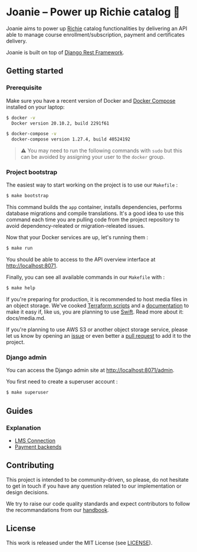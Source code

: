 # Joanie – Power up Richie catalog 👛

Joanie aims to power up [Richie](https://github.com/openfun/richie)
catalog functionalities by delivering an API able to manage course
enrollment/subscription, payment and certificates delivery.

Joanie is built on top of [Django Rest Framework](https://www.django-rest-framework.org/).

## Getting started

### Prerequisite

Make sure you have a recent version of Docker and
[Docker Compose](https://docs.docker.com/compose/install) installed on your laptop:

```bash
$ docker -v
  Docker version 20.10.2, build 2291f61

$ docker-compose -v
  docker-compose version 1.27.4, build 40524192
```

>⚠️ You may need to run the following commands with `sudo` but this can be
>avoided by assigning your user to the `docker` group.

### Project bootstrap

The easiest way to start working on the project is to use our `Makefile` :
```bash
$ make bootstrap
```

This command builds the `app` container, installs dependencies, performs database migrations and
compile translations. It's a good idea to use this command each time you are pulling code from the
project repository to avoid dependency-releated or migration-releated issues.

Now that your Docker services are up, let's running them :

```bash
$ make run
```

You should be able to access to the API overview interface at [http://localhost:8071](http://localhost:8071).

Finally, you can see all available commands in our `Makefile` with :

```bash
$ make help
```

If you're preparing for production, it is recommended to host media files in an object storage.
We've cooked [Terraform scripts](https://www.terraform.io/) and a [documentation](docs/media.md)
to make it easy if, like us, you are planning to use [Swift](https://docs.openstack.org/swift). Read more about it: docs/media.md.

If you're planning to use AWS S3 or another object storage service, please let us know by opening
an [issue](https://github.com/openfun/joanie/issues) or even better a
[pull request](https://github.com/openfun/joanie/pulls) to add it to the project.

### Django admin

You can access the Django admin site at [http://localhost:8071/admin](http://localhost:8071).

You first need to create a superuser account :

```bash
$ make superuser
```

## Guides

### Explanation

- [LMS Connection](https://github.com/openfun/joanie/blob/master/docs/explanation/lms-connection.md)
- [Payment backends](https://github.com/openfun/joanie/blob/master/docs/explanation/payment-backend.md)

## Contributing

This project is intended to be community-driven, so please, do not hesitate to
get in touch if you have any question related to our implementation or design
decisions.

We try to raise our code quality standards and expect contributors to follow
the recommandations from our
[handbook](https://openfun.gitbooks.io/handbook/content).

## License

This work is released under the MIT License (see [LICENSE](./LICENSE)).
